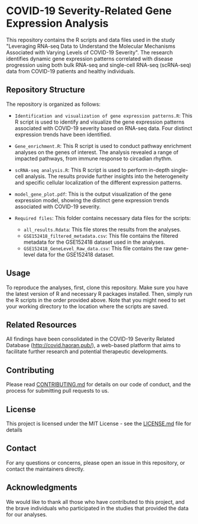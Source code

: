 # COVID-19 Severity-Related Gene Expression Analysis

This repository contains the R scripts and data files used in the study "Leveraging RNA-seq Data to Understand the Molecular Mechanisms Associated with Varying Levels of COVID-19 Severity". The research identifies dynamic gene expression patterns correlated with disease progression using both bulk RNA-seq and single-cell RNA-seq (scRNA-seq) data from COVID-19 patients and healthy individuals.

## Repository Structure

The repository is organized as follows:

- `Identification and visualization of gene expression patterns.R`: This R script is used to identify and visualize the gene expression patterns associated with COVID-19 severity based on RNA-seq data. Four distinct expression trends have been identified.

- `Gene_enrichment.R`: This R script is used to conduct pathway enrichment analyses on the genes of interest. The analysis revealed a range of impacted pathways, from immune response to circadian rhythm.

- `scRNA-seq analysis.R`: This R script is used to perform in-depth single-cell analysis. The results provide further insights into the heterogeneity and specific cellular localization of the different expression patterns.

- `model_gene_plot.pdf`: This is the output visualization of the gene expression model, showing the distinct gene expression trends associated with COVID-19 severity.

- `Required files`: This folder contains necessary data files for the scripts:
  - `all_results.Rdata`: This file stores the results from the analyses.
  - `GSE152418_filtered_metadata.csv`: This file contains the filtered metadata for the GSE152418 dataset used in the analyses.
  - `GSE152418_GeneLevel_Raw_data.csv`: This file contains the raw gene-level data for the GSE152418 dataset.

## Usage

To reproduce the analyses, first, clone this repository. Make sure you have the latest version of R and necessary R packages installed. Then, simply run the R scripts in the order provided above. Note that you might need to set your working directory to the location where the scripts are saved. 

## Related Resources

All findings have been consolidated in the COVID-19 Severity Related Database (http://covid.haoran.pub/), a web-based platform that aims to facilitate further research and potential therapeutic developments.

## Contributing

Please read [CONTRIBUTING.md](https://github.com/CHR991004/COVID-19_severity/blob/main/CONTRIBUTING.md) for details on our code of conduct, and the process for submitting pull requests to us.

## License

This project is licensed under the MIT License - see the [LICENSE.md](https://github.com/CHR991004/COVID-19_severity/blob/main/LICENSE.md) file for details

## Contact

For any questions or concerns, please open an issue in this repository, or contact the maintainers directly.

## Acknowledgments

We would like to thank all those who have contributed to this project, and the brave individuals who participated in the studies that provided the data for our analyses.

